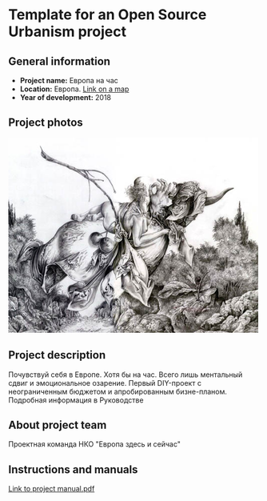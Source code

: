 # Template for an Open Source Urbanism project

## General information
- **Project name:** Европа на час
- **Location:** Европа. [Link on a map](https://www.google.ru/maps/place/%D0%95%D0%B2%D1%80%D0%BE%D0%BF%D0%B0/@43.7990256,-13.0145812,3z/data=!3m1!4b1!4m5!3m4!1s0x46ed8886cfadda85:0x72ef99e6b3fcf079!8m2!3d54.5259614!4d15.2551187)
- **Year of development:** 2018
## Project photos
![example image](/images/example.jpg)

## Project description
Почувствуй себя в Европе. Хотя бы на час. Всего лишь ментальный сдвиг и эмоциональное озарение. Первый DIY-проект с неограниченным бюджетом и апробированным бизне-планом. Подробная информация в Руководстве
## About project team
Проектная команда НКО "Европа здесь и сейчас"

## Instructions and manuals
[Link to project manual.pdf](/manuals/Руководство.pdf)
